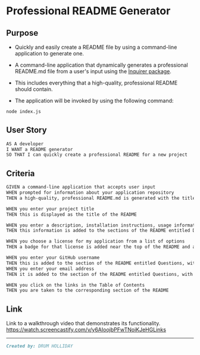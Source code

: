 # Professional README Generator

## Purpose

* Quickly and easily create a README file by using a command-line application to generate one.

* A command-line application that dynamically generates a professional README.md file from a user's input using the [Inquirer package](https://www.npmjs.com/package/inquirer/v/8.2.4).

* This includes everything that a high-quality, professional README should contain. 

* The application will be invoked by using the following command:

```bash
node index.js
```

## User Story

```md
AS A developer
I WANT a README generator
SO THAT I can quickly create a professional README for a new project
```

## Criteria

```md
GIVEN a command-line application that accepts user input
WHEN prompted for information about your application repository
THEN a high-quality, professional README.md is generated with the title of my project and sections entitled Description, Table of Contents, Installation, Usage, License, Contributing, Tests, and Questions

WHEN you enter your project title
THEN this is displayed as the title of the README

WHEN you enter a description, installation instructions, usage information, contribution guidelines, and test instructions
THEN this information is added to the sections of the README entitled Description, Installation, Usage, Contributing, and Tests

WHEN you choose a license for my application from a list of options
THEN a badge for that license is added near the top of the README and a notice is added to the section of the README entitled License that explains which license the application is covered under

WHEN you enter your GitHub username
THEN this is added to the section of the README entitled Questions, with a link to my GitHub profile
WHEN you enter your email address
THEN it is added to the section of the README entitled Questions, with instructions on how to reach you with additional questions.

WHEN you click on the links in the Table of Contents
THEN you are taken to the corresponding section of the README
```


## Link

Link to a walkthrough video that demonstrates its functionality.
https://watch.screencastify.com/v/y6AIoojbPFwTNoiKJeHGLinks

---

```md
Created by: DRUM HOLLIDAY
```

